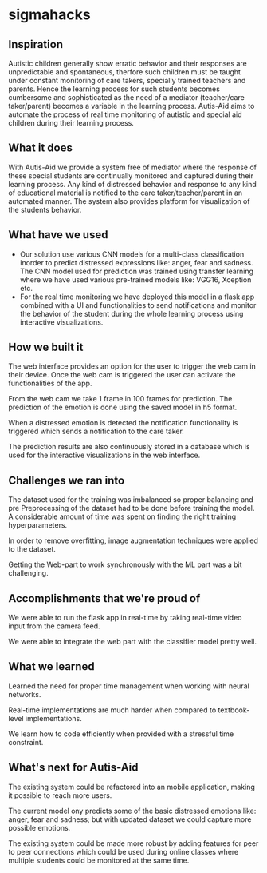 # sigmahacks

<H2>Inspiration</H2>
Autistic children generally show erratic behavior and their responses are unpredictable and spontaneous, therfore such children must be taught under constant monitoring of care takers, specially trained teachers and parents. Hence the learning process for such students becomes cumbersome and sophisticated as the need of a mediator (teacher/care taker/parent) becomes a variable in the learning process. Autis-Aid aims to automate the process of real time monitoring of autistic and special aid children during their learning process.

<H2>What it does</H2>
With Autis-Aid we provide a system free of mediator where the response of these special students are continually monitored and captured during their learning process. Any kind of distressed behavior and response to any kind of educational material is notified to the care taker/teacher/parent in an automated manner. The system also provides platform for visualization of the students behavior.

<H2>What have we used</H2>
<ul>
  <li> Our solution use various CNN models for a multi-class classification inorder to predict distressed expressions like: anger, fear and sadness. The CNN model used for prediction was trained using transfer learning where we have used various pre-trained models like: VGG16, Xception etc. </li>
  
  <li> For the real time monitoring we have deployed this model in a flask app combined with a UI and functionalities to send notifications and monitor the behavior of the student during the whole learning process using interactive visualizations. </li>
</ul>

<H2>How we built it</H2>
The web interface provides an option for the user to trigger the web cam in their device. Once the web cam is triggered the user can activate the functionalities of the app.

From the web cam we take 1 frame in 100 frames for prediction. The prediction of the emotion is done using the saved model in h5 format.

When a distressed emotion is detected the notification functionality is triggered which sends a notification to the care taker.

The prediction results are also continuously stored in a database which is used for the interactive visualizations in the web interface.

<H2>Challenges we ran into</H2>
The dataset used for the training was imbalanced so proper balancing and pre Preprocessing of the dataset had to be done before training the model.
A considerable amount of time was spent on finding the right training hyperparameters.

In order to remove overfitting, image augmentation techniques were applied to the dataset.

Getting the Web-part to work synchronously with the ML part was a bit challenging.

<H2>Accomplishments that we're proud of</H2>
We were able to run the flask app in real-time by taking real-time video input from the camera feed.

We were able to integrate the web part with the classifier model pretty well.

<H2>What we learned</H2>
Learned the need for proper time management when working with neural networks.

Real-time implementations are much harder when compared to textbook-level implementations.

We learn how to code efficiently when provided with a stressful time constraint.

<H2>What's next for Autis-Aid</H2>
The existing system could be refactored into an mobile application, making it possible to reach more users.

The current model ony predicts some of the basic distressed emotions like: anger, fear and sadness; but with updated dataset we could capture more possible emotions.

The existing system could be made more robust by adding features for peer to peer connections which could be used during online classes where multiple students could be monitored at the same time.
